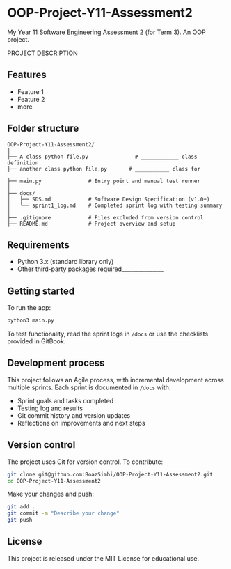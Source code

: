 # OOP-Project-Y11-Assessment2
My Year 11 Software Engineering Assessment 2 (for Term 3). An OOP project.

PROJECT DESCRIPTION

## Features

- Feature 1
- Feature 2
- more


## Folder structure

```
OOP-Project-Y11-Assessment2/
│
├── A class python file.py               # ____________ class definition
├── another class python file.py       # ___________ class for _________
├── main.py               # Entry point and manual test runner
│
├── docs/
│   ├── SDS.md            # Software Design Specification (v1.0+)
│   └── sprint1_log.md    # Completed sprint log with testing summary
│
├── .gitignore            # Files excluded from version control
├── README.md             # Project overview and setup
```

## Requirements

- Python 3.x (standard library only)
- Other third-party packages required_______________

## Getting started

To run the app:

```bash
python3 main.py
```

To test functionality, read the sprint logs in `/docs` or use the checklists provided in GitBook.

## Development process

This project follows an Agile process, with incremental development across multiple sprints. Each sprint is documented in `/docs` with:

- Sprint goals and tasks completed
- Testing log and results
- Git commit history and version updates
- Reflections on improvements and next steps

## Version control

The project uses Git for version control. To contribute:

```bash
git clone git@github.com:BoazSimhi/OOP-Project-Y11-Assessment2.git
cd OOP-Project-Y11-Assessment2
```

Make your changes and push:

```bash
git add .
git commit -m "Describe your change"
git push
```

## License

This project is released under the MIT License for educational use.